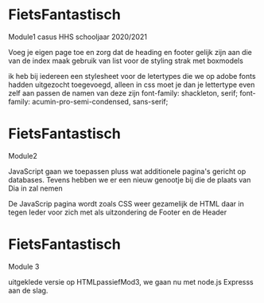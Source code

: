 # FietsFantastisch

Module1 casus HHS schooljaar 2020/2021

Voeg je eigen page toe en zorg dat de heading en footer gelijk zijn aan die van de index
maak gebruik van list voor de styling strak met boxmodels

ik heb bij iedereen een stylesheet voor de letertypes die we op adobe fonts hadden uitgezocht toegevoegd, alleen in css moet je dan je lettertype even zelf aan passen
de namen van deze zijn
font-family: shackleton, serif;
font-family: acumin-pro-semi-condensed, sans-serif;

# FietsFantastisch

Module2

JavaScript gaan we toepassen pluss wat additionele pagina's gericht op databases.
Tevens hebben we er een nieuw genootje bij die de plaats van Dia in zal nemen

De JavaScrip pagina wordt zoals CSS weer gezamelijk de HTML daar in tegen Ieder voor zich met als uitzondering de Footer en de Header

# FietsFantastisch

Module 3

uitgeklede versie op HTMLpassiefMod3, we gaan nu met node.js Expresss aan de slag.
